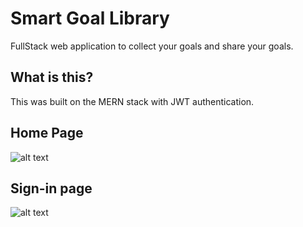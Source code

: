 # Smart Goal Library
FullStack web application to collect your goals and share your goals.

## What is this?

This was built on the MERN stack with JWT authentication. 

## Home Page
![alt text](https://github.com/[Dzhango]/[goal-collector]/blob/[main]/home.jpg?raw=true)

## Sign-in page
![alt text](https://github.com/[Dzhango]/[goal-collector]/blob/[main]/signin.jpg?raw=true)

